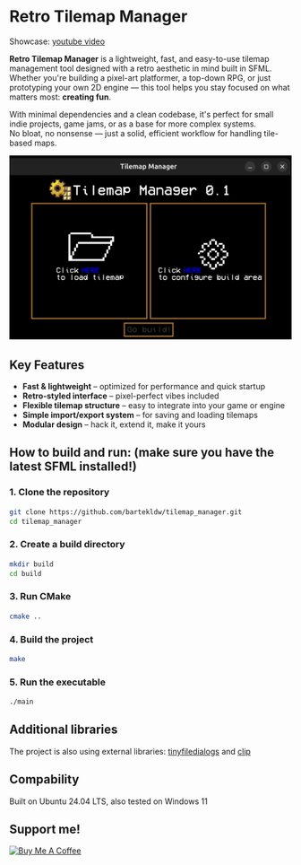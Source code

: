 # Retro Tilemap Manager

Showcase:
<a href="https://www.youtube.com/watch?v=1uRhPar741U">youtube video</a>

**Retro Tilemap Manager** is a lightweight, fast, and easy-to-use tilemap management tool designed with a retro aesthetic in mind built in SFML.
Whether you're building a pixel-art platformer, a top-down RPG, or just prototyping your own 2D engine — this tool helps you stay focused on what matters most: **creating fun**.

With minimal dependencies and a clean codebase, it's perfect for small indie projects, game jams, or as a base for more complex systems.  
No bloat, no nonsense — just a solid, efficient workflow for handling tile-based maps.

![Main menu](assets/example_menu.png)

## Key Features

- **Fast & lightweight** – optimized for performance and quick startup
- **Retro-styled interface** – pixel-perfect vibes included
- **Flexible tilemap structure** – easy to integrate into your game or engine
- **Simple import/export system** – for saving and loading tilemaps
- **Modular design** – hack it, extend it, make it yours


## How to build and run: (make sure you have the latest SFML installed!)
### 1. Clone the repository
```bash
git clone https://github.com/bartekldw/tilemap_manager.git
cd tilemap_manager
```

### 2. Create a build directory
```bash
mkdir build
cd build
```

### 3. Run CMake
```bash
cmake ..
```

### 4. Build the project
```bash
make
```

### 5. Run the executable
```bash
./main
```

## Additional libraries

The project is also using external libraries:
<a href="https://github.com/native-toolkit/libtinyfiledialogs">tinyfiledialogs</a>
and
<a href="https://github.com/dacap/clip/tree/main">clip</a>

## Compability

Built on Ubuntu 24.04 LTS, also tested on Windows 11

## Support me!
<p align="left">
  <a href="https://buymeacoffee.com/brtekld_prog" target="_blank">
    <img src="https://img.shields.io/badge/☕%20Help%20me%20grow%20passion-yellow?style=for-the-badge" alt="Buy Me A Coffee">
  </a>
</p>
